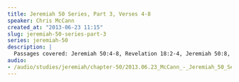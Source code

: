 ```yaml
--- 
title: Jeremiah 50 Series, Part 3, Verses 4-8
speaker: Chris McCann
created_at: "2013-06-23 11:15"
slug: jeremiah-50-series-part-3
series: jeremiah-50
description: |
  Passages covered: Jeremiah 50:4-8, Revelation 18:2-4, Jeremiah 50:8, Isaiah 48:20-21, Jeremiah 16:14-15, Jeremiah 23:7-8, Revelation 7:9,13-14, Isaiah 48:20, Zechariah 2:6-7, Jeremiah 51:6, Isaiah 46:4, Jeremiah 51:42-45, Ezekiel 33:1-3, 1 Corinthians 14:8, Ezekiel 33:4-5, Psalm 85:1-2, Jeremiah 29:10-14, Jeremiah 30:3, Jeremiah 33:7-8, Ezekiel 39:25-27, Jeremiah 50:8, Psalm 78:51-53.
audio: 
- /audio/studies/jeremiah/chapter-50/2013.06.23_McCann_-_Jeremiah_50_Series_Part_3.yaml
---
```

